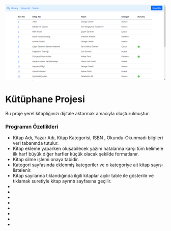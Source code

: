 ![github](https://github.com/veliburhan/library-redux-Library/blob/master/src/assets/images/gif1.gif)

<h1>Kütüphane Projesi</h1>
<p>Bu proje yerel kitaplığınızı dijitale aktarmak amacıyla oluşturulmuştur.</p>
<h3>Programın Özellikleri</h3>
<ul>
  <li>Kitap Adı, Yazar Adı, Kitap Kategorisi, ISBN , Okundu-Okunmadı bilgileri veri tabanında tutulur.</li>
  <li>Kitap ekleme yaparken oluşabilecek yazım hatalarına karşı tüm kelimele ilk harf büyük diğer harfler küçük olacak şekilde formatlanır.</li>
  <li>Kitap silme işlemi onaya tabidir.</li>
  <li>Kategori sayfasında eklenmiş kategoriler ve o kategoriye ait kitap sayısı listelenir.</li>
  <li>Kitap sayılarına tıklandığında ilgili kitaplar açılır table ile gösterilir ve tıklamak suretiyle kitap ayrıntı sayfasına geçilir.</li>
  <li></li>
  <li></li>
  <li></li>
  <li></li>
  <li></li>
  <li></li>
  <li></li>
  <li></li>

</ul>
